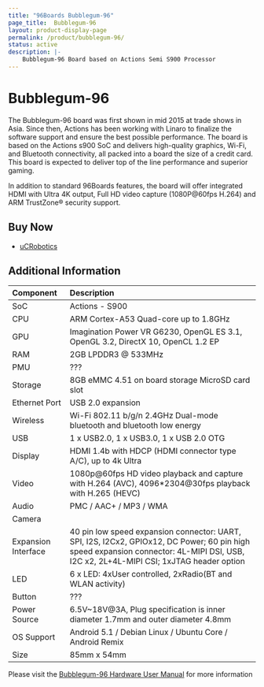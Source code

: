 ```yaml
---
title: "96Boards Bubblegum-96"
page_title:  Bubblegum-96
layout: product-display-page
permalink: /product/bubblegum-96/
status: active
description: |-
    Bubblegum-96 Board based on Actions Semi S900 Processor
---
```

# Bubblegum-96

The Bubblegum-96 board was first shown in mid 2015 at trade shows in Asia. Since then,  Actions has been working with Linaro to finalize the software support
and ensure the best possible performance. The board is based on the Actions s900 SoC and delivers high-quality graphics, Wi-Fi, and Bluetooth connectivity, all
packed into a board the size of a credit card. This board is expected to deliver top of the line performance and superior gaming.

In addition to standard 96Boards features, the board will offer integrated HDMI with Ultra 4K output, Full HD video capture (1080P@60fps H.264) and ARM
TrustZone® security support.
## Buy Now

- [uCRobotics](http://linaro.co/bubblegum96-buy)

## Additional Information

|   Component          |   Description                                                                                          |
|:---------------------|:-------------------------------------------------------------------------------------------------------|
|  SoC                 | Actions - S900                                                                                         |
|  CPU                 | ARM Cortex-A53 Quad-core up to 1.8GHz                                                                  |
|  GPU                 | Imagination Power VR G6230, OpenGL ES 3.1, OpenGL 3.2, DirectX 10, OpenCL 1.2 EP                       |
|  RAM                 | 2GB LPDDR3 @ 533MHz                                                                                    |
|  PMU                 | ???                                                                                                    |
|  Storage             | 8GB eMMC 4.51 on board storage MicroSD card slot	                                                     |
|  Ethernet Port       | USB 2.0 expansion                                                                                      |
|  Wireless            | Wi-Fi 802.11 b/g/n 2.4GHz Dual-mode bluetooth and bluetooth low energy                                 |
|  USB                 | 1 x USB2.0, 1 x USB3.0, 1 x USB 2.0 OTG                                                                |
|  Display             | HDMI 1.4b with HDCP (HDMI connector type A/C), up to 4k Ultra                                          |
|  Video               | 1080p@60fps HD video playback and capture with H.264 (AVC), 4096*2304@30fps playback with H.265 (HEVC) |
|  Audio               | PMC / AAC+ / MP3 / WMA                                                                                 |
|  Camera              |                                                                              |
|  Expansion Interface | 40 pin low speed expansion connector: UART, SPI, I2S, I2Cx2, GPIOx12, DC Power; 60 pin high speed expansion connector: 4L-MIPI DSI, USB, I2C x2, 2L+4L-MIPI CSI; 1xJTAG header option                                                       |
|  LED                 | 6 x LED: 4xUser controlled, 2xRadio(BT and WLAN activity)                                               |
|  Button              | ???                                                                             |
|  Power Source        | 6.5V~18V@3A, Plug specification is inner diameter 1.7mm and outer diameter 4.8mm  |
|  OS Support          | Android 5.1 / Debian Linux / Ubuntu Core / Android Remix                                          |
|  Size                | 85mm x 54mm                                                                     |

Please visit the [Bubblegum-96 Hardware User Manual](https://github.com/96boards/documentation/blob/master/ConsumerEdition/Bubblegum-96/HardwareDocs/HardwareManual_Bubblegum96_S900_V1.1.pdf) for more information
